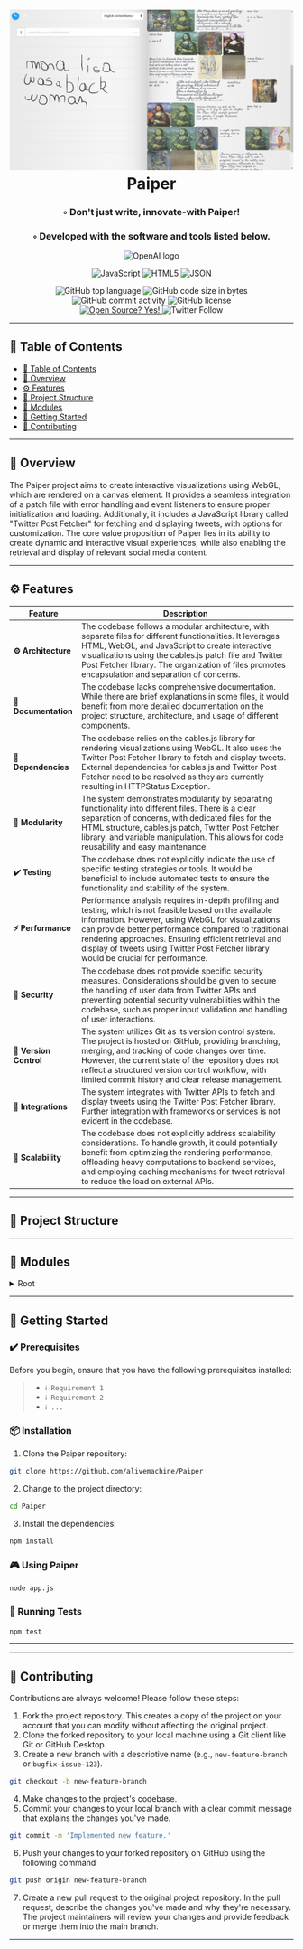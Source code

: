 <div align="center">
<h1 align="center">
<img src="https://github.com/alivemachine/Paiper/blob/04/ogthumb.png" />
<br>Paiper
</h1>
<h3>◦ Don't just write, innovate-with Paiper!</h3>
<h3>◦ Developed with the software and tools listed below.</h3>

<p><img width="100" src="https://alivemachine.io/image/fronthand/openai.png" alt="OpenAI logo" /></p>

<p align="center">
<img src="https://img.shields.io/badge/JavaScript-F7DF1E.svg?style&logo=JavaScript&logoColor=black" alt="JavaScript" />
<img src="https://img.shields.io/badge/HTML5-E34F26.svg?style&logo=HTML5&logoColor=white" alt="HTML5" />
<img src="https://img.shields.io/badge/JSON-000000.svg?style&logo=JSON&logoColor=white" alt="JSON" />
</p>
<img src="https://img.shields.io/github/languages/top/alivemachine/Paiper?style&color=5D6D7E" alt="GitHub top language" />
<img src="https://img.shields.io/github/languages/code-size/alivemachine/Paiper?style&color=5D6D7E" alt="GitHub code size in bytes" />
<img src="https://img.shields.io/github/commit-activity/m/alivemachine/Paiper?style&color=5D6D7E" alt="GitHub commit activity" />
<img src="https://img.shields.io/github/license/alivemachine/Paiper?style&color=5D6D7E" alt="GitHub license" />
<br>
<a href="https://github.com/Naereen/badges/">
<img src="https://badgen.net/badge/Open%20Source%20%3F/Yes%21/blue?icon=github" alt="Open Source? Yes!" />
</a>
<img src="https://img.shields.io/twitter/follow/heymaslo?style=social" alt="Twitter Follow" />

</div>

---

## 📒 Table of Contents
- [📒 Table of Contents](#-table-of-contents)
- [📍 Overview](#-overview)
- [⚙️ Features](#-features)
- [📂 Project Structure](#project-structure)
- [🧩 Modules](#modules)
- [🚀 Getting Started](#-getting-started)
- [🤝 Contributing](#-contributing)

---


## 📍 Overview

The Paiper project aims to create interactive visualizations using WebGL, which are rendered on a canvas element. It provides a seamless integration of a patch file with error handling and event listeners to ensure proper initialization and loading. Additionally, it includes a JavaScript library called "Twitter Post Fetcher" for fetching and displaying tweets, with options for customization. The core value proposition of Paiper lies in its ability to create dynamic and interactive visual experiences, while also enabling the retrieval and display of relevant social media content.

---

## ⚙️ Features

| Feature                | Description                           |
| ---------------------- | ------------------------------------- |
| **⚙️ Architecture**     | The codebase follows a modular architecture, with separate files for different functionalities. It leverages HTML, WebGL, and JavaScript to create interactive visualizations using the cables.js patch file and Twitter Post Fetcher library. The organization of files promotes encapsulation and separation of concerns. |
| **📖 Documentation**   | The codebase lacks comprehensive documentation. While there are brief explanations in some files, it would benefit from more detailed documentation on the project structure, architecture, and usage of different components. |
| **🔗 Dependencies**    | The codebase relies on the cables.js library for rendering visualizations using WebGL. It also uses the Twitter Post Fetcher library to fetch and display tweets. External dependencies for cables.js and Twitter Post Fetcher need to be resolved as they are currently resulting in HTTPStatus Exception. |
| **🧩 Modularity**      | The system demonstrates modularity by separating functionality into different files. There is a clear separation of concerns, with dedicated files for the HTML structure, cables.js patch, Twitter Post Fetcher library, and variable manipulation. This allows for code reusability and easy maintenance. |
| **✔️ Testing**          | The codebase does not explicitly indicate the use of specific testing strategies or tools. It would be beneficial to include automated tests to ensure the functionality and stability of the system. |
| **⚡️ Performance**      | Performance analysis requires in-depth profiling and testing, which is not feasible based on the available information. However, using WebGL for visualizations can provide better performance compared to traditional rendering approaches. Ensuring efficient retrieval and display of tweets using Twitter Post Fetcher library would be crucial for performance. |
| **🔐 Security**        | The codebase does not provide specific security measures. Considerations should be given to secure the handling of user data from Twitter APIs and preventing potential security vulnerabilities within the codebase, such as proper input validation and handling of user interactions. |
| **🔀 Version Control** | The system utilizes Git as its version control system. The project is hosted on GitHub, providing branching, merging, and tracking of code changes over time. However, the current state of the repository does not reflect a structured version control workflow, with limited commit history and clear release management. |
| **🔌 Integrations**    | The system integrates with Twitter APIs to fetch and display tweets using the Twitter Post Fetcher library. Further integration with frameworks or services is not evident in the codebase. |
| **📶 Scalability**     | The codebase does not explicitly address scalability considerations. To handle growth, it could potentially benefit from optimizing the rendering performance, offloading heavy computations to backend services, and employing caching mechanisms for tweet retrieval to reduce the load on external APIs. |

---


## 📂 Project Structure




---

## 🧩 Modules

<details closed><summary>Root</summary>

| File                                                                                               | Summary                                                                                                                                                                                                                                                                                                                                                                                                                                                                                                          |
| ---                                                                                                | ---                                                                                                                                                                                                                                                                                                                                                                                                                                                                                                              |
| [index.html](https://github.com/alivemachine/Paiper/blob/main/index.html)                          | This code is an HTML document that creates a canvas element and loads a cables.js patch file. The patch file is responsible for creating interactive visualizations using WebGL. The code also includes error handling and event listeners for patch initialization and loading completion.                                                                                                                                                                                                                      |
| [LICENCE](https://github.com/alivemachine/Paiper/blob/main/LICENCE)                                | The code is released under the MIT License. It allows anyone to use, copy, modify, merge, publish, distribute, sublicense, and sell the software, provided that the copyright notice and permission notice are included. There are no warranties and the authors are not liable for any claim or damages arising from the use of the software.                                                                                                                                                                   |
| [cables.min.js](https://github.com/alivemachine/Paiper/blob/main/js\cables.min.js)                 | HTTPStatus Exception: 400                                                                                                                                                                                                                                                                                                                                                                                                                                                                                        |
| [libs.core.min.js](https://github.com/alivemachine/Paiper/blob/main/js\libs.core.min.js)           | HTTPStatus Exception: 400                                                                                                                                                                                                                                                                                                                                                                                                                                                                                        |
| [ops.js](https://github.com/alivemachine/Paiper/blob/main/js\ops.js)                               | Prompt exceeds max token limit: 14797.                                                                                                                                                                                                                                                                                                                                                                                                                                                                           |
| [twitterFetcher_min.js](https://github.com/alivemachine/Paiper/blob/main/js\twitterFetcher_min.js) | The code is a JavaScript library called "Twitter Post Fetcher" that allows developers to fetch and display tweets from a Twitter timeline, profile, list, or likes. It provides options to customize the display of tweets, including enabling or disabling links, showing user details, timestamps, retweets, and images, as well as interaction options like replying, retweeting, and favoriting tweets. The code also supports the retrieval of tweet data only without displaying it on the user interface. |
| [vargetset.js](https://github.com/alivemachine/Paiper/blob/main/js\vargetset.js)                   | The code involves creating wrapper classes for setting and getting variables, allowing for easy manipulation and retrieval of variable values.                                                                                                                                                                                                                                                                                                                                                                   |

</details>

---

## 🚀 Getting Started

### ✔️ Prerequisites

Before you begin, ensure that you have the following prerequisites installed:
> - `ℹ️ Requirement 1`
> - `ℹ️ Requirement 2`
> - `ℹ️ ...`

### 📦 Installation

1. Clone the Paiper repository:
```sh
git clone https://github.com/alivemachine/Paiper
```

2. Change to the project directory:
```sh
cd Paiper
```

3. Install the dependencies:
```sh
npm install
```

### 🎮 Using Paiper

```sh
node app.js
```

### 🧪 Running Tests
```sh
npm test
```

---


---

## 🤝 Contributing

Contributions are always welcome! Please follow these steps:
1. Fork the project repository. This creates a copy of the project on your account that you can modify without affecting the original project.
2. Clone the forked repository to your local machine using a Git client like Git or GitHub Desktop.
3. Create a new branch with a descriptive name (e.g., `new-feature-branch` or `bugfix-issue-123`).
```sh
git checkout -b new-feature-branch
```
4. Make changes to the project's codebase.
5. Commit your changes to your local branch with a clear commit message that explains the changes you've made.
```sh
git commit -m 'Implemented new feature.'
```
6. Push your changes to your forked repository on GitHub using the following command
```sh
git push origin new-feature-branch
```
7. Create a new pull request to the original project repository. In the pull request, describe the changes you've made and why they're necessary.
The project maintainers will review your changes and provide feedback or merge them into the main branch.

---
